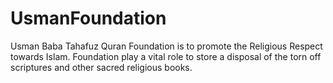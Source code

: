 # UsmanFoundation
Usman Baba Tahafuz Quran Foundation is to promote the Religious Respect towards Islam. Foundation play a vital role to store a disposal of the torn off scriptures and other sacred religious books.
